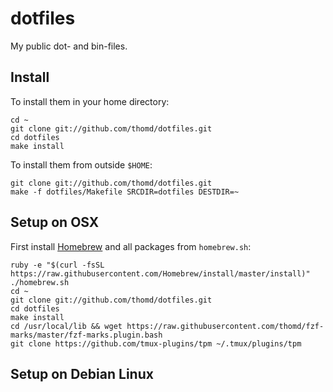 # dotfiles

My public dot- and bin-files.

## Install

To install them in your home directory:

    cd ~
    git clone git://github.com/thomd/dotfiles.git
    cd dotfiles
    make install

To install them from outside `$HOME`:

    git clone git://github.com/thomd/dotfiles.git
    make -f dotfiles/Makefile SRCDIR=dotfiles DESTDIR=~

## Setup on OSX

First install [Homebrew][homebrew] and all packages from `homebrew.sh`:

    ruby -e "$(curl -fsSL https://raw.githubusercontent.com/Homebrew/install/master/install)"
    ./homebrew.sh
    cd ~
    git clone git://github.com/thomd/dotfiles.git
    cd dotfiles
    make install
    cd /usr/local/lib && wget https://raw.githubusercontent.com/thomd/fzf-marks/master/fzf-marks.plugin.bash
    git clone https://github.com/tmux-plugins/tpm ~/.tmux/plugins/tpm

## Setup on Debian Linux


[homebrew]: https://brew.sh
